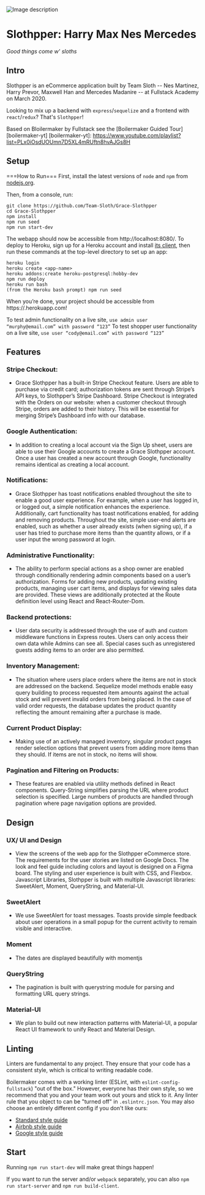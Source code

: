 
![Image description](/img/sloth-md.gif)

# Slothpper: Harry Max Nes Mercedes

_Good things come w' sloths_

## Intro

Slothpper is an eCommerce application built by Team Sloth -- Nes Martinez, Harry Prevor, Maxwell Han and Mercedes Madanire -- at Fullstack Academy on March 2020.

Looking to mix up a backend with `express`/`sequelize` and a frontend with
`react`/`redux`? That's `Slothpper`!

Based on Bloilermaker by Fullstack
see the [Boilermaker Guided Tour][boilermaker-yt]
[boilermaker-yt]: https://www.youtube.com/playlist?list=PLx0iOsdUOUmn7D5XL4mRUftn8hvAJGs8H

## Setup

===How to Run===
First, install the latest versions of `node` and `npm` from [nodejs.org](https://www.nodejs.org).

Then, from a console, run:

```
git clone https://github.com/Team-Sloth/Grace-Slothpper
cd Grace-Slothpper
npm install
npm run seed
npm run start-dev
```

The webapp should now be accessible from http://localhost:8080/. To deploy to Heroku, sign up for a Heroku account and install [its client](https://devcenter.heroku.com/articles/heroku-cli), then run these commands at the top-level directory to set up an app:

```
heroku login
heroku create <app-name>
heroku addons:create heroku-postgresql:hobby-dev
npm run deploy
heroku run bash
(from the Heroku bash prompt) npm run seed
```

When you’re done, your project should be accessible from https://<app-name>.herokuapp.com!

To test admin functionality on a live site, `use admin user “murphy@email.com” with password “123”`
To test shopper user functionality on a live site, `use user “cody@email.com” with password “123”`

## Features

### Stripe Checkout:

- Grace Slothpper has a built-in Stripe Checkout feature. Users are able to purchase via credit card; authorization tokens are sent through Stripe’s API keys, to Slothpper’s Stripe Dashboard. Stripe Checkout is integrated with the Orders on our website: when a customer checkout through Stripe, orders are added to their history. This will be essential for merging Stripe’s Dashboard info with our database.

### Google Authentication:

- In addition to creating a local account via the Sign Up sheet, users are able to use their Google accounts to create a Grace Slothpper account. Once a user has created a new account through Google, functionality remains identical as creating a local account.

### Notifications:

- Grace Slothpper has toast notifications enabled throughout the site to enable a good user experience. For example, when a user has logged in, or logged out, a simple notification enhances the experience. Additionally, cart functionality has toast notifications enabled, for adding and removing products. Throughout the site, simple user-end alerts are enabled, such as whether a user already exists (when signing up), if a user has tried to purchase more items than the quantity allows, or if a user input the wrong password at login.

### Administrative Functionality:

- The ability to perform special actions as a shop owner are enabled through conditionally rendering admin components based on a user’s authorization.  Forms for adding new products, updating existing products, managing user cart items, and displays for viewing sales data are provided.  These views are additionally protected at the Route definition level using React and React-Router-Dom.

### Backend protections:

- User data security is addressed through the use of auth and custom middleware functions in Express routes.  Users can only access their own data while Admins can see all.  Special cases such as unregistered guests adding items to an order are also permitted.

### Inventory Management:

- The situation where users place orders where the items are not in stock are addressed on the backend.  Sequelize model methods enable easy query building to process requested item amounts against the actual stock and will prevent invalid orders from being placed.  In the case of valid order requests, the database updates the product quantity reflecting the amount remaining after a purchase is made.

### Current Product Display:

- Making use of an actively managed inventory, singular product pages render selection options that prevent users from adding more items than they should.  If items are not in stock, no items will show.

### Pagination and Filtering on Products:

- These features are enabled via utility methods defined in React components.  Query-String simplifies parsing the URL where product selection is specified.  Large numbers of products are handled through pagination where page navigation options are provided.

## Design

### UX/ UI and Design

- View the screens of the web app for the Slothpper eCommerce store. The requirements for the user stories are listed on Google Docs. The look and feel guide including colors and layout is designed on a Figma board. The styling and user experience is built with CSS, and Flexbox.
Javascript Libraries, Slothpper is built with multiple Javascript libraries: SweetAlert, Moment, QueryString, and Material-UI.

### SweetAlert

- We use SweetAlert for toast messages. Toasts provide simple feedback about user operations in a small popup for the current activity to remain visible and interactive.

### Moment

-  The dates are displayed beautifully with momentjs

### QueryString

- The pagination is built with querystring module for parsing and formatting URL query strings.

### Material-UI

- We plan to build out new interaction patterns with Material-UI, a popular React UI framework to unify React and Material Design.

## Linting

Linters are fundamental to any project. They ensure that your code
has a consistent style, which is critical to writing readable code.

Boilermaker comes with a working linter (ESLint, with
`eslint-config-fullstack`) "out of the box." However, everyone has
their own style, so we recommend that you and your team work out yours
and stick to it. Any linter rule that you object to can be "turned
off" in `.eslintrc.json`. You may also choose an entirely different
config if you don't like ours:

* [Standard style guide](https://standardjs.com/)
* [Airbnb style guide](https://github.com/airbnb/javascript)
* [Google style guide](https://google.github.io/styleguide/jsguide.html)

## Start

Running `npm run start-dev` will make great things happen!

If you want to run the server and/or `webpack` separately, you can also
`npm run start-server` and `npm run build-client`.
